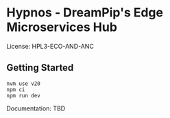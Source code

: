 # Hypnos - DreamPip's Edge Microservices Hub
License: HPL3-ECO-AND-ANC

## Getting Started
```
nvm use v20
npm ci
npm run dev
```

Documentation: TBD
